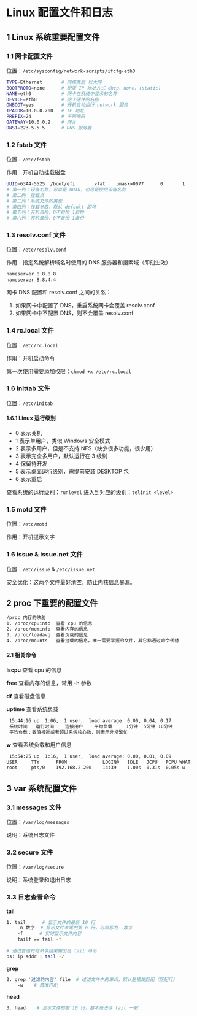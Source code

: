 # Linux 配置文件和日志

## 1  Linux 系统重要配置文件

### 1.1 网卡配置文件

位置：`/etc/sysconfig/network-scripts/ifcfg-eth0`

```bash
TYPE=Ethernet       # 网络类型 以太网
BOOTPROTO=none      # 配置 IP 地址方式 dhcp、none、(static)
NAME=eth0           # 网卡在系统中显示的名称
DEVICE=eth0         # 网卡硬件的名称
ONBOOT=yes          # 开机自动运行 network 服务
IPADDR=10.0.0.200   # IP 地址
PREFIX=24           # 子网掩码
GATEWAY=10.0.0.2    # 网关
DNS1=223.5.5.5      # DNS 服务器
```



### 1.2 fstab 文件

位置：`/etc/fstab`

作用：开机自动挂载磁盘

```bash
UUID=63A4-5525  /boot/efi       vfat    umask=0077      0       1
# 第一列：设备名称，可以是 UUID，也可是使用设备名称
# 第二列：挂载点
# 第三列：系统文件的类型
# 第四列：挂载参数，默认 default 即可
# 第五列：开机自检，0不自检 1自检
# 第六列：开机备份，0不备份 1备份
```



### 1.3  resolv.conf 文件

位置：`/etc/resolv.conf`

作用：指定系统解析域名时使用的 DNS 服务器和搜索域（即刻生效）

```bash
nameserver 8.8.8.8
nameserver 8.8.4.4
```

网卡 DNS 配置和 resolv.conf 之间的关系：

1. 如果网卡中配置了 DNS，重启系统网卡会覆盖 resolv.conf
2. 如果网卡中不配置 DNS，则不会覆盖 resolv.conf



### 1.4 rc.local 文件

位置：`/etc/rc.local`

作用：开机启动命令

第一次使用需要添加权限：`chmod +x /etc/rc.local`



### 1.6 inittab 文件

位置：`/etc/initab`

#### 1.6.1 Linux 运行级别

- 0  表示关机
- 1  表示单用户，类似 Windows 安全模式
- 2  表示多用户，但是不支持 NFS（缺少很多功能，很少用）
- 3  表示完全多用户，默认运行在 3 级别
- 4  保留待开发
- 5  表示桌面运行级别，需提前安装 DESKTOP 包
- 6  表示重启

查看系统的运行级别：`runlevel`
进入到对应的级别：`telinit <level>`



### 1.5 motd 文件

位置：`/etc/motd`

作用：开机提示文字



### 1.6 issue & issue.net 文件

位置：`/etc/issue` & `/etc/issue.net`

 安全优化：这两个文件最好清空，防止内核信息暴漏。



## 2 proc 下重要的配置文件

```bash
/proc 内存的映射
1. /proc/cpuinto  查看 cpu 的信息
2. /proc/meminfo  查看内存的信息
3. /proc/loadavg  查看负载的信息
4. /proc/mounts   查看挂载的信息，唯一需要掌握的文件，其它都通过命令代替
```

#### 2.1 相关命令

**lscpu** 查看 cpu 的信息

**free** 查看内存的信息，常用 -h 参数

**df** 查看磁盘信息

**uptime** 查看系统负载

```bash
 15:44:16 up  1:06,  1 user,  load average: 0.00, 0.04, 0.17
 系统时间   运行时间    连接用户    平均负载     1分钟  5分钟 10分钟
 平均负载：数值接近或者超过系统核心数，则表示非常繁忙
```

**w** 查看系统负载和用户信息

```bash
 15:54:25 up  1:16,  1 user,  load average: 0.00, 0.01, 0.09
USER     TTY      FROM             LOGIN@   IDLE   JCPU   PCPU WHAT
root     pts/0    192.168.2.200    14:39    1.00s  0.31s  0.05s w
```



## 3 var 系统配置文件

### 3.1 messages 文件

位置：`/var/log/messages`

说明：系统日志文件



### 3.2 secure 文件

位置：`/var/log/secure`

说明：系统登录和退出日志



### 3.3 日志查看命令

**tail**

```bash
1. tail      # 显示文件的最后 10 行
    -n 数字  # 显示文件末尾的第 n 行，可简写为 -数字
    -f      # 实时显示文件内容
    tailf == tail -f 
    
# 通过管道符将命令结果输出给 tail 命令
ps: ip addr | tail -2
```

**grep**


```bash
2. grep '过滤的内容' file  # 过滤文件中的单词，默认是模糊匹配（匹配行）
    -w    # 精准匹配
```

**head**

```bash
3. head    # 显示文件的前 10 行，基本语法与 tail 一致
```



 
